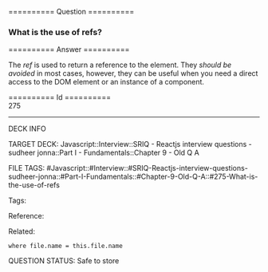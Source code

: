 ========== Question ==========  

### What is the use of refs?  

========== Answer ==========  

The _ref_ is used to return a reference to the element. They _should be avoided_ in most cases, however, they can be useful when you need a direct access to the DOM element or an instance of a component.

========== Id ==========  
275

---

DECK INFO

TARGET DECK: Javascript::Interview::SRIQ - Reactjs interview questions - sudheer jonna::Part I - Fundamentals::Chapter 9 - Old Q A

FILE TAGS: #Javascript::#Interview::#SRIQ-Reactjs-interview-questions-sudheer-jonna::#Part-I-Fundamentals::#Chapter-9-Old-Q-A::#275-What-is-the-use-of-refs

Tags:

Reference:

Related:

```dataview
where file.name = this.file.name
```
QUESTION STATUS: Safe to store

